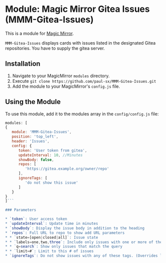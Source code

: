 # Module: Magic Mirror Gitea Issues (MMM-Gitea-Issues)


This is a module for <a href="https://github.com/MichMich/MagicMirror">Magic
Mirror</a>.

`MMM-Gitea-Issues` displays cards with issues listed in the designated Gitea
repositories.  You have to supply the gitea server.

## Installation
1. Navigate to your MagicMirror `modules` directory.
2. Execute `git clone https://github.com/paul-sx/MMM-Gitea-Issues.git`
3. Add the module to your MagicMirror's `config.js` file.

## Using the Module
To use this module, add it to the modules array in the `config/config.js` file:

```javascript
modules: [
{
   module: 'MMM-Gitea-Issues',
   position: 'top_left',
   header: 'Issues',
   config: {
      token: 'User token from gitea',
      updateInterval: 10, //Minutes
      showBody: false,
      repos: [
         'https://gitea.example.org/owner/repo'
      ],
      ignoreTags: [
         'do not show this issue'
      ]
   }
}
]```

### Parameters

* `token`: User access token
* `updateInterval`: Update time in minutes
* `showBody`: Display the issue body in addition to the heading
* `repos`: Full URL to repo to show add URL parameters
* * `state=[open|closed|all]`: Issue state
* * `labels=one,two,three`: Include only issues with one or more of the comma separated labels
* * `q=search`: Show only issues that match the query
* * `limit=#`: Limit to this # of issues
* `ignoreTags`: Do not show issues with any of these tags. (Overrides labels query)


